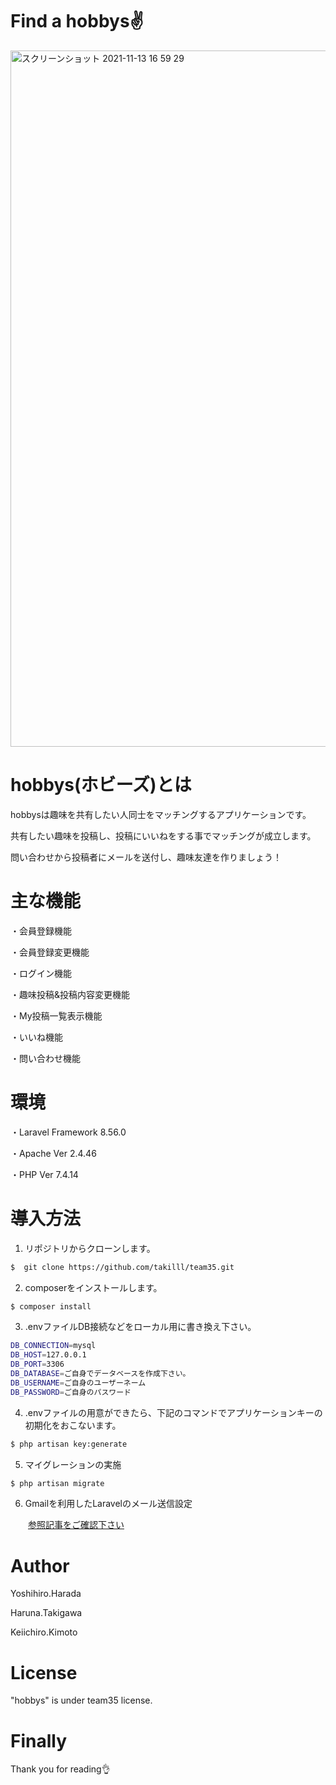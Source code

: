 # Find a hobbys✌️

<img width="1114" alt="スクリーンショット 2021-11-13 16 59 29" src="https://user-images.githubusercontent.com/78466273/141611076-3ab134c0-5d98-448e-8564-e2a890dd610e.png">

# hobbys(ホビーズ)とは
hobbysは趣味を共有したい人同士をマッチングするアプリケーションです。

共有したい趣味を投稿し、投稿にいいねをする事でマッチングが成立します。

問い合わせから投稿者にメールを送付し、趣味友達を作りましょう！

# 主な機能
・会員登録機能

・会員登録変更機能

・ログイン機能

・趣味投稿&投稿内容変更機能

・My投稿一覧表示機能

・いいね機能

・問い合わせ機能


# 環境
・Laravel Framework 8.56.0

・Apache Ver 2.4.46

<!-- ・mysql  Ver 5.7.34 -->

・PHP Ver 7.4.14

# 導入方法
1. リポジトリからクローンします。

```bash
$  git clone https://github.com/takilll/team35.git
```
2. composerをインストールします。

```bash
$ composer install
```
3. .envファイルDB接続などをローカル用に書き換え下さい。

```bash
DB_CONNECTION=mysql
DB_HOST=127.0.0.1
DB_PORT=3306
DB_DATABASE=ご自身でデータベースを作成下さい。
DB_USERNAME=ご自身のユーザーネーム
DB_PASSWORD=ご自身のパスワード
```
4. .envファイルの用意ができたら、下記のコマンドでアプリケーションキーの初期化をおこないます。

```bash
$ php artisan key:generate
```

5. マイグレーションの実施

```bash
$ php artisan migrate
```

6. Gmailを利用したLaravelのメール送信設定

　　[参照記事をご確認下さい](https://qiita.com/hiro5963/items/df062ab19e8ceba4573f)

# Author
Yoshihiro.Harada

Haruna.Takigawa

Keiichiro.Kimoto

# License

"hobbys" is under team35 license.

# Finally
Thank you for reading👌
